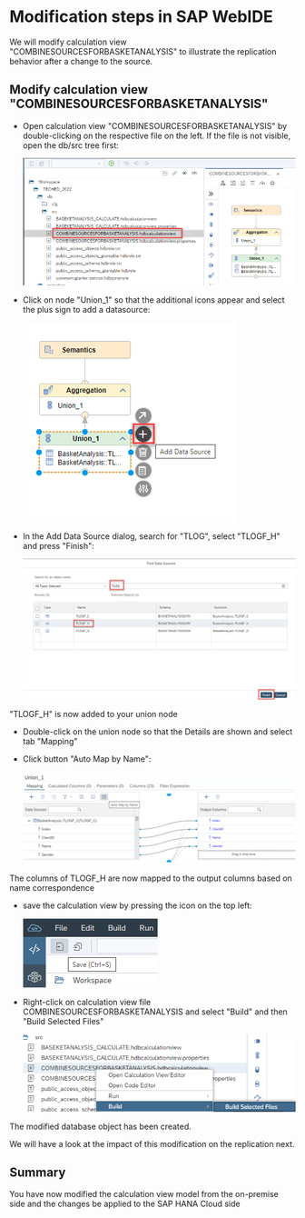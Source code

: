 # Modification steps in SAP WebIDE

We will modify calculation view "COMBINESOURCESFORBASKETANALYSIS" to illustrate the replication behavior after a change to the source.

## Modify calculation view "COMBINESOURCESFORBASKETANALYSIS"

- Open calculation view "COMBINESOURCESFORBASKETANALYSIS" by double-clicking on the respective file on the left. If the file is not visible, open the db/src tree first:

    ![open COMBINESOURCESFORBASKETANALYSIS](./images/openCOMBINESOURCESFORBASKETANALYSIS.png)

- Click on node "Union_1" so that the additional icons appear and select the plus sign to add a datasource:

    ![add datasource](./images/addDataSource.png)

- In the Add Data Source dialog, search for "TLOG", select "TLOGF_H" and press "Finish":

    ![add TLOGF_H](./images/addTLOGF_H.png)

"TLOGF_H" is now added to your union node

- Double-click on the union node so that the Details are shown and select tab "Mapping"

- Click button "Auto Map by Name":

    ![auto map by name](./images/autoMapByNameWebIDE.png)

The columns of TLOGF_H are now mapped to the output columns based on name correspondence

- save the calculation view by pressing the icon on the top left:

    ![save](./images/save.png)

- Right-click on calculation view file COMBINESOURCESFORBASKETANALYSIS and select "Build" and then "Build Selected Files"

    ![build selected files](./images/buildSelectedFiles.png)

The modified database object has been created. 

We will have a look at the impact of this modification on the replication next.

## Summary
You have now modified the calculation view model from the on-premise side and the changes be applied to the SAP HANA Cloud side
